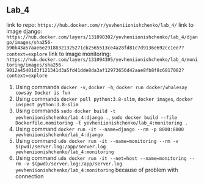 ## Lab_4
link to repo: `https://hub.docker.com/r/yevheniionishchenko/lab_4/`
link to image django: `https://hub.docker.com/layers/131090302/yevheniionishchenko/lab_4/django/images/sha256-b90b43a57aae6e29188321325271cb2565513ce4a28fd81c7d9136e692cc1ee7?context=explore`
link to image monitoring: `https://hub.docker.com/layers/131094305/yevheniionishchenko/lab_4/monitoring/images/sha256-9012a45401d3f121341d3a5fd41dde8da3af12973656d42aae8fb8f8c6817082?context=explore`
1. Using commands `docker -v`, `docker -h`, `docker run docker/whalesay cowsay Docker is fun`
2. Using commands `docker pull python:3.8-slim`, `docker images`, `docker inspect python:3.8-slim`
3. Using commands `sudo docker build -t yevheniionishchenko/lab_4:django .`, `sudo docker build --file Dockerfile.momitoring -t yevheniionishchenko/lab_4:monitoring .`
4. Using command `docker run -it --name=django --rm -p 8000:8000 yevheniionishchenko/lab_4:django`
5. Using command `udo docker run -it --name=monitoring --rm -v $(pwd)/server.log:/app/server.log yevheniionishchenko/lab_4:monitoring`
6. Using command `udo docker run -it --net=host --name=monitoring --rm -v $(pwd)/server.log:/app/server.log yevheniionishchenko/lab_4:monitoring` because of problem with connection
